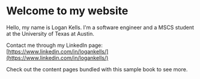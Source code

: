 # Welcome to my website
Hello, my name is Logan Kells. I'm a software engineer and a MSCS student at the University of Texas at Austin.

Contact me through my LinkedIn page: [https://www.linkedin.com/in/logankells/](https://www.linkedin.com/in/logankells/)

Check out the content pages bundled with this sample book to see more.

```{tableofcontents}
```